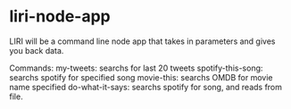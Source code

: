 # liri-node-app
LIRI will be a command line node app that takes in parameters and gives you back data.

Commands: 
	my-tweets: searchs for last 20 tweets
	spotify-this-song: searchs spotify for specified song
	movie-this: searchs OMDB for movie name specified
	do-what-it-says: searchs spotify for song, and reads from file.